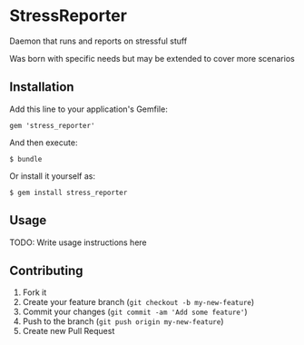 # StressReporter

Daemon that runs and reports on stressful stuff

Was born with specific needs but may be extended to cover more scenarios

## Installation

Add this line to your application's Gemfile:

    gem 'stress_reporter'

And then execute:

    $ bundle

Or install it yourself as:

    $ gem install stress_reporter

## Usage

TODO: Write usage instructions here

## Contributing

1. Fork it
2. Create your feature branch (`git checkout -b my-new-feature`)
3. Commit your changes (`git commit -am 'Add some feature'`)
4. Push to the branch (`git push origin my-new-feature`)
5. Create new Pull Request
